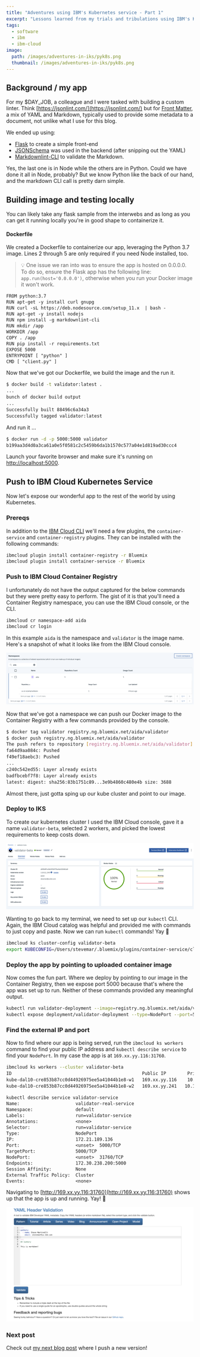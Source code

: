```yaml
---
title: "Adventures using IBM's Kubernetes service - Part 1"
excerpt: "Lessons learned from my trials and tribulations using IBM's Kubenetes service"
tags:
  - software
  - ibm
  - ibm-cloud
image:
  path: /images/adventures-in-iks/pyk8s.png
  thumbnail: /images/adventures-in-iks/pyk8s.png
---
```


## Background / my app

For my $DAY_JOB, a colleague and I were tasked with building a custom linter. Think [https://jsonlint.com/](https://jsonlint.com/) but for [Front Matter](https://jekyllrb.com/docs/front-matter/), a mix of YAML and Markdown, typically used to provide some metadata to a document, not unlike what I use for this blog.

We ended up using:

  * [Flask](http://flask.pocoo.org/) to create a simple front-end
  * [JSONSchema](https://github.com/Julian/jsonschema/) was used in the backend (after snipping out the YAML)
  * [Markdownlint-CLI](https://github.com/igorshubovych/markdownlint-cli) to validate the Markdown.

Yes, the last one is in Node while the others are in Python. Could we have done it all in Node, probably? But we know Python like the back of our hand, and the markdown CLI call is pretty darn simple.

## Building image and testing locally

You can likely take any flask sample from the interwebs and as long as you can get it running locally you're in good shape to containerize it.

#### Dockerfile

We created a Dockerfile to containerize our app, leveraging the Python 3.7 image. Lines 2 through 5 are only required if you need Node installed, too.

> :bulb: One issue we ran into was to ensure the app is hosted on 0.0.0.0. To do so, ensure the Flask app has the following line: `app.run(host='0.0.0.0')`, otherwise when you run your Docker image it won't work.

```make
FROM python:3.7
RUN apt-get -y install curl gnupg
RUN curl -sL https://deb.nodesource.com/setup_11.x  | bash -
RUN apt-get -y install nodejs
RUN npm install -g markdownlint-cli
RUN mkdir /app
WORKDIR /app
COPY . /app
RUN pip install -r requirements.txt
EXPOSE 5000
ENTRYPOINT [ "python" ]
CMD [ "client.py" ]
```

Now that we've got our Dockerfile, we build the image and the run it.

```bash
$ docker build -t validator:latest .
...
bunch of docker build output
...
Successfully built 88496c6a34a3
Successfully tagged validator:latest
```

And run it ...

```bash
$ docker run -d -p 5000:5000 validator
b199aa3d4d0a3ca61a0e5f0581c2c5459b6da1b1570c577a04e1d819ad30ccc4
```

Launch your favorite browser and make sure it's running on [http://localhost:5000](http://localhost:5000).

## Push to IBM Cloud Kubernetes Service

Now let's expose our wonderful app to the rest of the world by using Kubernetes.

### Prereqs

In addition to the [IBM Cloud CLI](https://console.bluemix.net/docs/cli/reference/ibmcloud/download_cli.html) we'll need a few plugins, the `container-service` and `container-registry` plugins. They can be installed with the following commands:

```bash
ibmcloud plugin install container-registry -r Bluemix
ibmcloud plugin install container-service -r Bluemix
```

### Push to IBM Cloud Container Registry

I unfortunately do not have the output captured for the below commands but they were pretty easy to perform. The gist of it is that you'll need a Container Registry namespace, you can use the IBM Cloud console, or the CLI.

```bash
ibmcloud cr namespace-add aida
ibmcloud cr login
```

In this example `aida` is the namespace and `validator` is the image name. Here's a snapshot of what it looks like from the IBM Cloud console.

![iks-overview](/images/adventures-in-iks/iks-container-registry.png)

Now that we've got a namespace we can push our Docker image to the Container Registry with a few commands provided by the console.

```bash
$ docker tag validator registry.ng.bluemix.net/aida/validator
$ docker push registry.ng.bluemix.net/aida/validator
The push refers to repository [registry.ng.bluemix.net/aida/validator]
fa64d9aa084c: Pushed
f49ef18aebc3: Pushed
...
c240c542ed55: Layer already exists
badfbcebf7f8: Layer already exists
latest: digest: sha256:83b1751c89...3e9b4860c480e4b size: 3688
```

Almost there, just gotta sping up our kube cluster and point to our image.

### Deploy to IKS

To create our kubernetes cluster I used the IBM Cloud console, gave it a name `validator-beta`, selected 2 workers, and picked the lowest requirements to keep costs down.

![iks-overview](/images/adventures-in-iks/iks-overview.png)

Wanting to go back to my terminal, we need to set up our `kubectl` CLI. Again, the IBM Cloud catalog was helpful and provided me with commands to just copy and paste. Now we can run `kubectl` commands! Yay :tada:

```bash
ibmcloud ks cluster-config validator-beta
export KUBECONFIG=/Users/stevemar/.bluemix/plugins/container-service/clusters/validator-beta/kube-config-dal10-validator-beta.yml
```

### Deploy the app by pointing to uploaded container image

Now comes the fun part. Where we deploy by pointing to our image in the Container Registry, then we expose port 5000 because that's where the app was set up to run. Neither of these commands provided any meaningful output.

```bash
kubectl run validator-deployment --image=registry.ng.bluemix.net/aida/validator
kubectl expose deployment/validator-deployment --type=NodePort --port=5000 --name=validator-service --target-port=5000
```

### Find the external IP and port

Now to find where our app is being served, run the `ibmcloud ks workers` command to find your public IP address and `kubectl describe service` to find your `NodePort`. In my case the app is at `169.xx.yy.116:31760`.

```bash
ibmcloud ks workers --cluster validator-beta
ID                                                 Public IP        Private IP       Machine Type        State    Status   Zone    Version
kube-dal10-cre853b87cc0d44926975ee5a41044b1e8-w1   169.xx.yy.116    10.177.184.133   u2c.2x4.encrypted   normal   Ready    dal10   1.10.12_1543
kube-dal10-cre853b87cc0d44926975ee5a41044b1e8-w2   169.xx.yy.241   10.177.184.141   u2c.2x4.encrypted   normal   Ready    dal10   1.10.12_1543
```

```
kubectl describe service validator-service
Name:                     validator-real-service
Namespace:                default
Labels:                   run=validator-service
Annotations:              <none>
Selector:                 run=validator-service
Type:                     NodePort
IP:                       172.21.189.136
Port:                     <unset>  5000/TCP
TargetPort:               5000/TCP
NodePort:                 <unset>  31760/TCP
Endpoints:                172.30.238.200:5000
Session Affinity:         None
External Traffic Policy:  Cluster
Events:                   <none>
```

Navigating to [http://169.xx.yy.116:31760](http://169.xx.yy.116:31760) shows up that the app is up and running. Yay! :tada:

![iks-overview](/images/adventures-in-iks/yaml-validator.png)

### Next post

Check out [my next blog post](http://www.stevemar.net/adventures-in-iks-part2/) where I push a new version!
